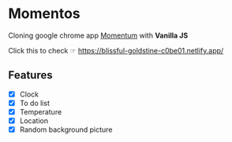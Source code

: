 Momentos
========
Cloning google chrome app [Momentum](https://chrome.google.com/webstore/detail/momentum/laookkfknpbbblfpciffpaejjkokdgca?page=1&hl=ko&itemlang=he) with **Vanilla JS**

Click this to check ☞ https://blissful-goldstine-c0be01.netlify.app/


Features
---------
- [x] Clock
- [x] To do list
- [x] Temperature
- [x] Location
- [x] Random background picture

